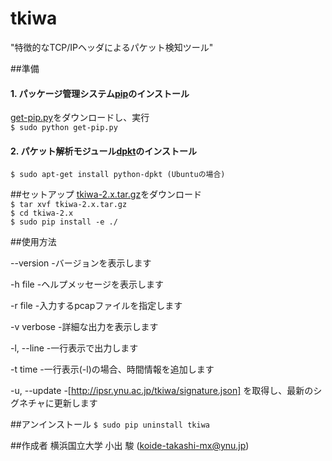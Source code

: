 # tkiwa
"特徴的なTCP/IPヘッダによるパケット検知ツール"

##準備
#### 1. パッケージ管理システム[pip](https://pip.pypa.io/en/latest/index.html)のインストール
[get-pip.py](https://bootstrap.pypa.io/get-pip.py)をダウンロードし、実行  
```$ sudo python get-pip.py```
#### 2. パケット解析モジュール[dpkt](https://code.google.com/p/dpkt/)のインストール
```$ sudo apt-get install python-dpkt (Ubuntuの場合)```

##セットアップ
[tkiwa-2.x.tar.gz](http://ipsr.ynu.ac.jp/tkiwa/index.html#download)をダウンロード  
```$ tar xvf tkiwa-2.x.tar.gz```  
```$ cd tkiwa-2.x```  
```$ sudo pip install -e ./```  

##使用方法

  --version   -バージョンを表示します 

  -h file   -ヘルプメッセージを表示します 
  
  -r file   -入力するpcapファイルを指定します
  
  -v verbose   -詳細な出力を表示します
  
  -l, --line   -一行表示で出力します

  -t time   -一行表示(-l)の場合、時間情報を追加します
  
  -u, --update   -[http://ipsr.ynu.ac.jp/tkiwa/signature.json] を取得し、最新のシグネチャに更新します

##アンインストール
```$ sudo pip uninstall tkiwa```

##作成者
横浜国立大学 小出 駿 (koide-takashi-mx@ynu.jp)
